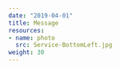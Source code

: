 ```yaml
---
date: "2019-04-01"
title: Message
resources:
- name: photo
  src: Service-BottomLeft.jpg
weight: 30
---
```




